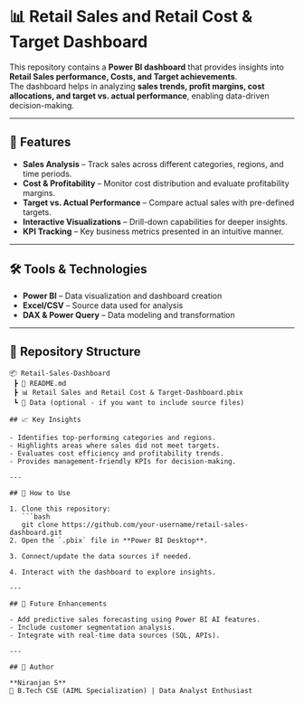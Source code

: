 # 📊 Retail Sales and Retail Cost & Target Dashboard

This repository contains a **Power BI dashboard** that provides insights into **Retail Sales performance, Costs, and Target achievements**.  
The dashboard helps in analyzing **sales trends, profit margins, cost allocations, and target vs. actual performance**, enabling data-driven decision-making.

---

## 🚀 Features

- **Sales Analysis** – Track sales across different categories, regions, and time periods.
- **Cost & Profitability** – Monitor cost distribution and evaluate profitability margins.
- **Target vs. Actual Performance** – Compare actual sales with pre-defined targets.
- **Interactive Visualizations** – Drill-down capabilities for deeper insights.
- **KPI Tracking** – Key business metrics presented in an intuitive manner.

---

## 🛠️ Tools & Technologies

- **Power BI** – Data visualization and dashboard creation  
- **Excel/CSV** – Source data used for analysis  
- **DAX & Power Query** – Data modeling and transformation  

---

## 📂 Repository Structure

```text
📦 Retail-Sales-Dashboard
 ┣ 📜 README.md
 ┣ 📊 Retail Sales and Retail Cost & Target-Dashboard.pbix
 ┗ 📂 Data (optional - if you want to include source files)

## 📈 Key Insights

- Identifies top-performing categories and regions.  
- Highlights areas where sales did not meet targets.  
- Evaluates cost efficiency and profitability trends.  
- Provides management-friendly KPIs for decision-making.  

---

## 🔧 How to Use

1. Clone this repository:
   ```bash
   git clone https://github.com/your-username/retail-sales-dashboard.git
2. Open the `.pbix` file in **Power BI Desktop**.  

3. Connect/update the data sources if needed.  

4. Interact with the dashboard to explore insights.  

---

## 📢 Future Enhancements

- Add predictive sales forecasting using Power BI AI features.  
- Include customer segmentation analysis.  
- Integrate with real-time data sources (SQL, APIs).  

---

## 👤 Author

**Niranjan S**  
💼 B.Tech CSE (AIML Specialization) | Data Analyst Enthusiast  
